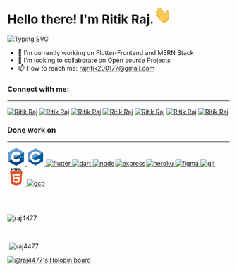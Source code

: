 <h1> Hello there! I'm Ritik Raj.<img src="src/Hi.gif" width="40px" height="40px" style="max-width: 10%;"></h1>


<!-- **raj4477/raj4477** is a ✨ _special_ ✨ repository because its `README.md` (this file) appears on your GitHub profile. -->

<!-- Here are some ideas to get you started: -->
[![Typing SVG](https://readme-typing-svg.herokuapp.com/?lines=Fixing+bugs+😅+;Working+on+various+side+projects;Lets+catch+up,+connect+with++me+on+Linkedin)](https://git.io/typing-svg)
- 🔭 I’m currently working on Flutter-Frontend and MERN Stack
- 👯 I’m looking to collaborate on Open source Projects
- 📫 How to reach me: rajritik200177@gmail.com

<h3 align="left">Connect with me:</h3><hr style="color:lightgray">
<p align="left">
<a href="https://rajritik200177.medium.com/" target="blank"><img align="center" src="https://cdn.jsdelivr.net/npm/simple-icons@3.0.1/icons/medium.svg" alt="Ritik Raj" height="30" width="40" /></a>
<a href="https://dev.to/raj4477" target="blank"><img align="center" src="https://cdn.jsdelivr.net/npm/simple-icons@3.0.1/icons/dev-dot-to.svg" alt="Ritik Raj" height="30" width="40" /></a>
<a href="https://www.linkedin.com/in/ritik-raj-66b523206" target="blank"><img align="center" src="https://raw.githubusercontent.com/rahuldkjain/github-profile-readme-generator/master/src/images/icons/Social/linked-in-alt.svg" alt="Ritik Raj" height="30" width="40" /></a>
<a href="https://stackoverflow.com/users/17212986/ritik-raj" target="blank"><img align="center" src="https://raw.githubusercontent.com/rahuldkjain/github-profile-readme-generator/master/src/images/icons/Social/stack-overflow.svg" alt="Ritik Raj" height="30" width="40" /></a>
<a href="https://www.facebook.com/profile.php?id=100013837891125" target="blank"><img align="center" src="https://raw.githubusercontent.com/rahuldkjain/github-profile-readme-generator/master/src/images/icons/Social/facebook.svg" alt="Ritik Raj" height="30" width="40" /></a>
<a href="https://instagram.com/ritikraj7490" target="blank"><img align="center" src="https://raw.githubusercontent.com/rahuldkjain/github-profile-readme-generator/master/src/images/icons/Social/instagram.svg" alt="Ritik Raj" height="30" width="40" /></a>
<a href="https://www.hackerrank.com/rajricky4477" target="blank"><img align="center" src="https://raw.githubusercontent.com/rahuldkjain/github-profile-readme-generator/master/src/images/icons/Social/hackerrank.svg" alt="Ritik Raj" height="30" width="40" /></a>
</p>

<h3 align="left">Done work on</h3><hr style="color:lightgray">
<p align="left"> <a href="https://www.w3schools.com/cpp/" target="_blank"> <img src="https://raw.githubusercontent.com/devicons/devicon/master/icons/cplusplus/cplusplus-original.svg" alt="cplusplus" width="40" height="40"/> </a> <a href="https://www.cprogramming.com/" target="_blank"> <img src="https://raw.githubusercontent.com/devicons/devicon/master/icons/c/c-original.svg" alt="c" width="40" height="40"/> </a> <a href="https://flutter.dev" target="_blank"> <img src="https://www.vectorlogo.zone/logos/flutterio/flutterio-icon.svg" alt="flutter" width="40" height="40"/> </a> <a href="https://dart.dev" target="_blank"> <img src="https://www.vectorlogo.zone/logos/dartlang/dartlang-icon.svg" alt="dart" width="40" height="40"/> </a> <a href ="https://nodejs.org/en/" target = "_blank" > <img src ="https://www.vectorlogo.zone/logos/nodejs/nodejs-icon.svg" alt ="node" width = "40" height = "40" / ></a ><a href="https://expressjs.com/" target="_blank"><img style="padding:2px"src="https://the-news-nation.herokuapp.com/expressjs-icon.svg" alt="express" width="40" height="40"></a><a href="https://heroku.com/" target="_blank"><img src="https://www.vectorlogo.zone/logos/heroku/heroku-icon.svg" alt="heroku" width="40" height="40"></a><a href="https://www.figma.com/" target="_blank"> <img src="https://www.vectorlogo.zone/logos/figma/figma-icon.svg" alt="figma" width="40" height="40"/> </a> <a href="https://git-scm.com/" target="_blank"> <img src="https://www.vectorlogo.zone/logos/git-scm/git-scm-icon.svg" alt="git" width="40" height="40"/> </a> <a href="https://www.w3.org/html/" target="_blank"> <img src="https://raw.githubusercontent.com/devicons/devicon/master/icons/html5/html5-original-wordmark.svg" alt="html5" width="40" height="40"/> </a> <a href="https://cloud.google.com" target="_blank"> <img src="https://www.vectorlogo.zone/logos/google_cloud/google_cloud-icon.svg" alt="gcp" width="40" height="40"/> </a>   </p>

<br><br><p><img align="left" src="https://github-readme-stats.vercel.app/api/top-langs?username=raj4477&show_icons=true&locale=en&layout=compact" alt="raj4477" /></p>

<br><div></div><br><p>&nbsp;<img align="center" src="https://github-readme-stats.vercel.app/api?username=raj4477&show_icons=true&locale=en" alt="raj4477" /></p>

[![@raj4477's Holopin board](https://holopin.me/raj4477)](https://holopin.io/@raj4477)

